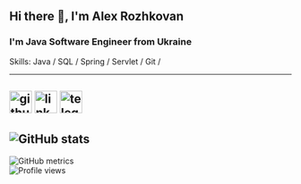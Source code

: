 ## Hi there 👋,  I'm Alex Rozhkovan
### I'm Java Software Engineer from Ukraine

Skills: Java / SQL / Spring / Servlet / Git /

---
[<img src='https://cdn.jsdelivr.net/npm/simple-icons@3.0.1/icons/github.svg' alt='github' height='40'>](https://github.com/AlexRozhkovan)  [<img src='https://cdn.jsdelivr.net/npm/simple-icons@3.0.1/icons/linkedin.svg' alt='linkedin' height='40'>](https://www.linkedin.com/in/aleksandr-rozhkovan/)  [<img src='https://cdn.jsdelivr.net/npm/simple-icons@3.0.1/icons/telegram.svg' alt='telegram' height='40'>](https://t.me/Alex_Rozhkovan) 
---
![GitHub stats](https://github-readme-stats.vercel.app/api?username=AlexRozhkovan&show_icons=true)
---
![GitHub metrics](https://metrics.lecoq.io/AlexRozhkovan)  
![Profile views](https://gpvc.arturio.dev/AlexRozhkovan)  
